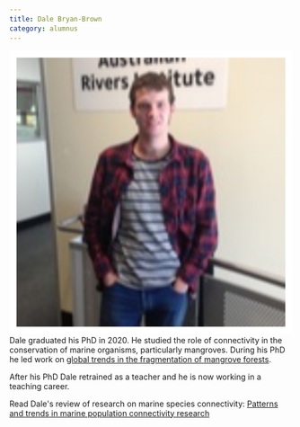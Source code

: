```yaml
---
title: Dale Bryan-Brown
category: alumnus
---
```


![](/people/images/Dale-Bryan-Brown.jpg)
Dale graduated his PhD in 2020. He studied the role of connectivity in the conservation of marine organisms, particularly mangroves.  During his PhD he led work on [global trends in the fragmentation of mangrove forests](https://www.nature.com/articles/s41598-020-63880-1).

After his PhD Dale retrained as a teacher and he is now working in a teaching career. 

Read Dale's review of research on marine species connectivity: [Patterns and trends in marine population connectivity research](http://www.int-res.com/abstracts/meps/v585/p243-256/)
